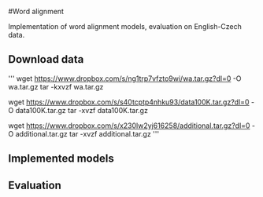 #Word alignment 

Implementation of word alignment models, evaluation on English-Czech data.

## Download data
'''
wget https://www.dropbox.com/s/ng1trp7vfzto9wi/wa.tar.gz?dl=0 -O wa.tar.gz
tar -kxvzf wa.tar.gz

wget https://www.dropbox.com/s/s40tcptp4nhku93/data100K.tar.gz?dl=0 -O data100K.tar.gz
tar -xvzf data100K.tar.gz


wget https://www.dropbox.com/s/x230lw2yj616258/additional.tar.gz?dl=0 -O additional.tar.gz
tar -xvzf additional.tar.gz
'''

## Implemented models

## Evaluation
